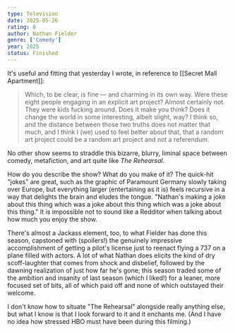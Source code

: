 ```yaml
---
type: Television
date: 2025-05-26
rating: 8
author: Nathan Fielder
genre: ['Comedy']
year: 2025
status: Finished
---
```


It's useful and fitting that yesterday I wrote, in reference to [[Secret Mall Apartment]]:

>Which, to be clear, is fine — and charming in its own way. Were these eight people engaging in an explicit art project? Almost certainly not. They were kids fucking around. Does it make you think? Does it change the world in some interesting, albeit slight, way? I think so, and the distance between those two truths does not matter that much, and I think I (we) used to feel better about that, that a random art project could be a random art project and not a referendum.

No other show seems to straddle this bizarre, blurry, liminal space between comedy, metafiction, and art quite like _The Rehearsal_.

How do you describe the show? What do you make of it? The quick-hit "jokes" are great, such as the graphic of Paramount Germany slowly taking over Europe, but everything larger (entertaining as it is) feels recursive in a way that delights the brain and eludes the tongue. "Nathan's making a joke about this thing which was a joke about this thing which was a joke about this thing." It is impossible not to sound like a Redditor when talking about how much you enjoy the show.

There's almost a Jackass element, too, to what Fielder has done this season, capstoned with (spoilers!) the genuinely impressive accomplishment of getting a pilot's license just to reenact flying a 737 on a plane filled with actors. A lot of what Nathan does elicits the kind of dry scoff-laughter that comes from shock and disbelief, followed by the dawning realization of just how far he's gone; this season traded some of the ambition and insanity of last season (which I liked!) for a leaner, more focused set of bits, all of which paid off and none of which outstayed their welcome.

I don't know how to situate "The Rehearsal" alongside really anything else, but what I know is that I look forward to it and it enchants me. (And I have no idea how stressed HBO must have been during this filming.)